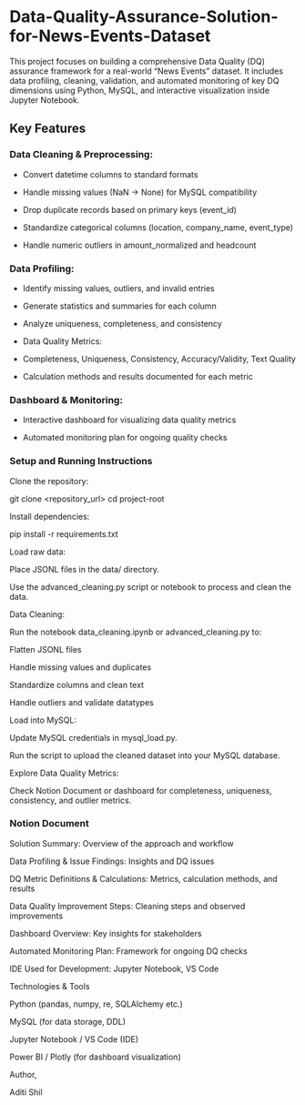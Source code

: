 # Data-Quality-Assurance-Solution-for-News-Events-Dataset
This project focuses on building a comprehensive Data Quality (DQ) assurance framework for a real-world “News Events” dataset. It includes data profiling, cleaning, validation, and automated monitoring of key DQ dimensions using Python, MySQL, and interactive visualization inside Jupyter Notebook.

## Key Features

### Data Cleaning & Preprocessing:

* Convert datetime columns to standard formats

* Handle missing values (NaN → None) for MySQL compatibility

* Drop duplicate records based on primary keys (event_id)

* Standardize categorical columns (location, company_name, event_type)

* Handle numeric outliers in amount_normalized and headcount



### Data Profiling:

* Identify missing values, outliers, and invalid entries

* Generate statistics and summaries for each column

* Analyze uniqueness, completeness, and consistency

* Data Quality Metrics:

* Completeness, Uniqueness, Consistency, Accuracy/Validity, Text Quality

* Calculation methods and results documented for each metric

### Dashboard & Monitoring:

* Interactive dashboard for visualizing data quality metrics

* Automated monitoring plan for ongoing quality checks


### Setup and Running Instructions

Clone the repository:

git clone <repository_url>
cd project-root


Install dependencies:

pip install -r requirements.txt


Load raw data:

Place JSONL files in the data/ directory.

Use the advanced_cleaning.py script or notebook to process and clean the data.

Data Cleaning:

Run the notebook data_cleaning.ipynb or advanced_cleaning.py to:

Flatten JSONL files

Handle missing values and duplicates

Standardize columns and clean text

Handle outliers and validate datatypes

Load into MySQL:

Update MySQL credentials in mysql_load.py.

Run the script to upload the cleaned dataset into your MySQL database.

Explore Data Quality Metrics:

Check Notion Document or dashboard for completeness, uniqueness, consistency, and outlier metrics.

### Notion Document

Solution Summary: Overview of the approach and workflow

Data Profiling & Issue Findings: Insights and DQ issues

DQ Metric Definitions & Calculations: Metrics, calculation methods, and results

Data Quality Improvement Steps: Cleaning steps and observed improvements

Dashboard Overview: Key insights for stakeholders

Automated Monitoring Plan: Framework for ongoing DQ checks

IDE Used for Development: Jupyter Notebook, VS Code

Technologies & Tools

Python (pandas, numpy, re, SQLAlchemy etc.)

MySQL (for data storage, DDL)

Jupyter Notebook / VS Code (IDE)

Power BI / Plotly (for dashboard visualization)


Author,

Aditi Shil
